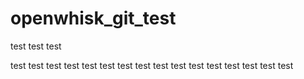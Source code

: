 # openwhisk_git_test
test
test
test

test
test
 test
test
test
test
test
test
test
test
test
test
test
test
test
test
